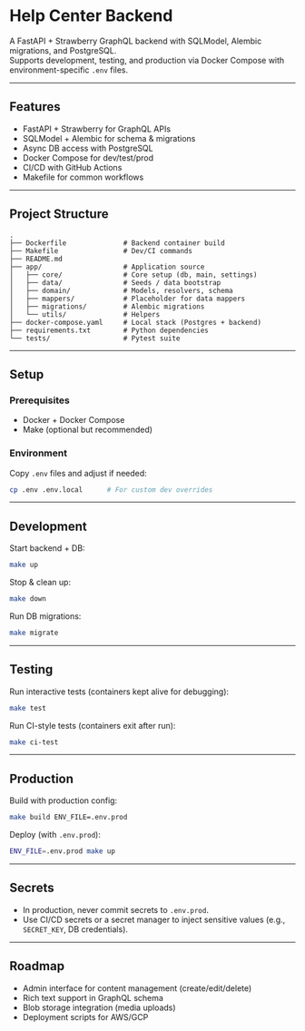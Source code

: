 # Help Center Backend

A FastAPI + Strawberry GraphQL backend with SQLModel, Alembic migrations, and PostgreSQL.  
Supports development, testing, and production via Docker Compose with environment-specific `.env` files.

---

## Features
- FastAPI + Strawberry for GraphQL APIs
- SQLModel + Alembic for schema & migrations
- Async DB access with PostgreSQL
- Docker Compose for dev/test/prod
- CI/CD with GitHub Actions
- Makefile for common workflows

---

## Project Structure
```
.
├── Dockerfile              # Backend container build
├── Makefile                # Dev/CI commands
├── README.md
├── app/                    # Application source
│   ├── core/               # Core setup (db, main, settings)
│   ├── data/               # Seeds / data bootstrap
│   ├── domain/             # Models, resolvers, schema
│   ├── mappers/            # Placeholder for data mappers
│   ├── migrations/         # Alembic migrations
│   └── utils/              # Helpers
├── docker-compose.yaml     # Local stack (Postgres + backend)
├── requirements.txt        # Python dependencies
└── tests/                  # Pytest suite
```

---

## Setup

### Prerequisites
- Docker + Docker Compose
- Make (optional but recommended)

### Environment
Copy `.env` files and adjust if needed:
```bash
cp .env .env.local      # For custom dev overrides
```

---

## Development

Start backend + DB:
```bash
make up
```

Stop & clean up:
```bash
make down
```

Run DB migrations:
```bash
make migrate
```

---

## Testing

Run interactive tests (containers kept alive for debugging):
```bash
make test
```

Run CI-style tests (containers exit after run):
```bash
make ci-test
```

---

## Production

Build with production config:
```bash
make build ENV_FILE=.env.prod
```

Deploy (with `.env.prod`):
```bash
ENV_FILE=.env.prod make up
```

---

## Secrets
- In production, never commit secrets to `.env.prod`.  
- Use CI/CD secrets or a secret manager to inject sensitive values (e.g., `SECRET_KEY`, DB credentials).

---

## Roadmap
- Admin interface for content management (create/edit/delete)
- Rich text support in GraphQL schema
- Blob storage integration (media uploads)
- Deployment scripts for AWS/GCP
